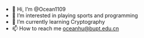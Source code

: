 - 👋 Hi, I’m @Ocean1109
- 👀 I’m interested in playing sports and programming
- 🌱 I’m currently learning Cryptography
- 📫 How to reach me oceanhu@bupt.edu.cn

<!---
Ocean1109/Ocean1109 is a ✨ special ✨ repository because its `README.md` (this file) appears on your GitHub profile.
You can click the Preview link to take a look at your changes.
--->
